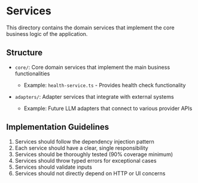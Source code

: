 # Services

This directory contains the domain services that implement the core business logic of the application.

## Structure

- `core/`: Core domain services that implement the main business functionalities
  - Example: `health-service.ts` - Provides health check functionality
  
- `adapters/`: Adapter services that integrate with external systems
  - Example: Future LLM adapters that connect to various provider APIs

## Implementation Guidelines

1. Services should follow the dependency injection pattern
2. Each service should have a clear, single responsibility
3. Services should be thoroughly tested (90% coverage minimum)
4. Services should throw typed errors for exceptional cases
5. Services should validate inputs
6. Services should not directly depend on HTTP or UI concerns
